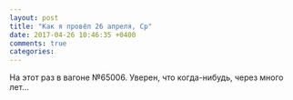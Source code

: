 ```yaml
---
layout: post
title: "Как я провёл 26 апреля, Ср"
date: 2017-04-26 10:46:35 +0400
comments: true
categories: 
---
```


На этот раз в вагоне №65006. Уверен, что когда-нибудь, через много лет...